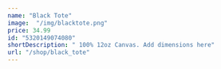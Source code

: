 ```yaml
---
name: "Black Tote"
image:  "/img/blacktote.png"
price: 34.99
id: "5320149074080"
shortDescription: " 100% 12oz Canvas. Add dimensions here"
url: "/shop/black_tote"
---
```


